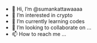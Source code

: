 - 👋 Hi, I’m @sumankattawaaaa
- 👀 I’m interested in crypto
- 🌱 I’m currently learning codes
- 💞️ I’m looking to collaborate on ...
- 📫 How to reach me ...

<!---
sumankattawaaaa/sumankattawaaaa is a ✨ special ✨ repository because its `README.md` (this file) appears on your GitHub profile.
You can click the Preview link to take a look at your changes.
--->
